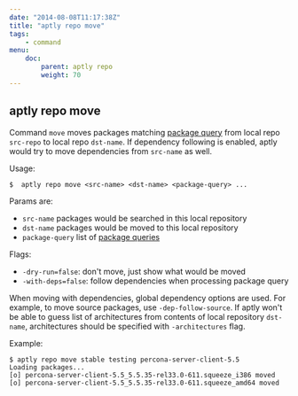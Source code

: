 ```yaml
---
date: "2014-08-08T11:17:38Z"
title: "aptly repo move"
tags:
    - command
menu:
    doc:
        parent: aptly repo
        weight: 70
---
```


aptly repo move
---------------

Command `move` moves packages matching [package query](/doc/feature/query/)
from local repo `src-repo` to local repo `dst-name`. If dependency
following is enabled, aptly would try to move dependencies from
`src-name` as well.

Usage:

    $  aptly repo move <src-name> <dst-name> <package-query> ...

Params are:

-   `src-name` packages would be searched in this local repository
-   `dst-name` packages would be moved to this local repository
-   `package-query` list of [package queries](/doc/feature/query/)

Flags:

-   `-dry-run=false`: don't move, just show what would be moved
-   `-with-deps=false`: follow dependencies when processing package
    query

When moving with dependencies, global dependency options are used. For
example, to move source packages, use `-dep-follow-source`. If aptly
won't be able to guess list of architectures from contents of local
repository `dst-name`, architectures should be specified with
`-architectures` flag.

Example:

    $ aptly repo move stable testing percona-server-client-5.5
    Loading packages...
    [o] percona-server-client-5.5_5.5.35-rel33.0-611.squeeze_i386 moved
    [o] percona-server-client-5.5_5.5.35-rel33.0-611.squeeze_amd64 moved

 